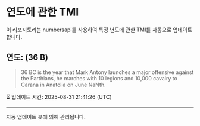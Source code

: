 
# 연도에 관한 TMI

이 리포지토리는 numbersapi를 사용하여 특정 년도에 관한 TMI를 자동으로 업데이트합니다.

## 연도: (36 B)
> 36 BC is the year that Mark Antony launches a major offensive against the Parthians, he marches with 10 legions and 10,000 cavalry to Carana in Anatolia on June NaNth.

⏳ 업데이트 시간: 2025-08-31 21:41:26 (UTC)

---
자동 업데이트 봇에 의해 관리됩니다.
